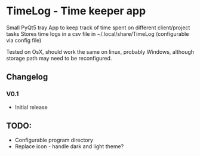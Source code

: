 
# TimeLog - Time keeper app

Small PyQt5 tray App to keep track of time spent on different client/project tasks
Stores time logs in a csv file in ~/.local/share/TimeLog (configurable via config file)

Tested on OsX, should work the same on linux, probably Windows, although storage path may need to be reconfigured.

## Changelog

### V0.1

* Initial release

## TODO:

* Configurable program directory
* Replace icon - handle dark and light theme?
